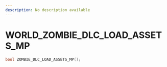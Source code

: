 ```yaml
---
description: No description available 
---
```


# WORLD\_ZOMBIE_DLC_LOAD_ASSETS_MP

```cpp
bool ZOMBIE_DLC_LOAD_ASSETS_MP();
```